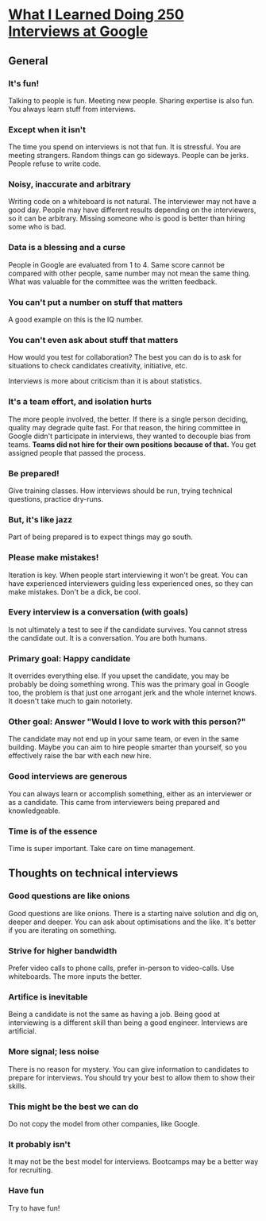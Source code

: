 # [What I Learned Doing 250 Interviews at Google](https://www.youtube.com/watch?v=r8RxkpUvxK0)

## General

### It's fun!

Talking to people is fun. Meeting new people. Sharing expertise is also fun. You always learn stuff from interviews.

### Except when it isn't

The time you spend on interviews is not that fun. It is stressful. You are meeting strangers. Random things can go sideways. People can be jerks. People refuse to write code.

### Noisy, inaccurate and arbitrary

Writing code on a whiteboard is not natural. The interviewer may not have a good day. People may have different results depending on the interviewers, so it can be arbitrary. Missing someone who is good is better than hiring some who is bad.

### Data is a blessing and a curse

People in Google are evaluated from 1 to 4. Same score cannot be compared with other people, same number may not mean the same thing. What was valuable for the committee was the written feedback.

### You can't put a number on stuff that matters

A good example on this is the IQ number.

### You can't even ask about stuff that matters

How would you test for collaboration? The best you can do is to ask for situations to check candidates creativity, initiative, etc.

Interviews is more about criticism than it is about statistics.

### It's a team effort, and isolation hurts

The more people involved, the better. If there is a single person deciding, quality may degrade quite fast. For that reason, the hiring committee in Google didn't participate in interviews, they wanted to decouple bias from teams. **Teams did not hire for their own positions because of that.** You get assigned people that passed the process.

### Be prepared!

Give training classes. How interviews should be run, trying technical questions, practice dry-runs.

### But, it's like jazz

Part of being prepared is to expect things may go south.

### Please make mistakes!

Iteration is key. When people start interviewing it won't be great. You can have experienced interviewers guiding less experienced ones, so they can make mistakes. Don't be a dick, be cool.

### Every interview is a conversation (with goals)

Is not ultimately a test to see if the candidate survives. You cannot stress the candidate out. It is a conversation. You are both humans.

### Primary goal: Happy candidate

It overrides everything else. If you upset the candidate, you may be probably be doing something wrong. This was the primary goal in Google too, the problem is that just one arrogant jerk and the whole internet knows. It doesn't take much to gain notoriety.

### Other goal: Answer "Would I love to work with this person?"

The candidate may not end up in your same team, or even in the same building. Maybe you can aim to hire people smarter than yourself, so you effectively raise the bar with each new hire.

### Good interviews are generous

You can always learn or accomplish something, either as an interviewer or as a candidate. This came from interviewers being prepared and knowledgeable.

### Time is of the essence

Time is super important. Take care on time management.

## Thoughts on technical interviews

### Good questions are like onions

Good questions are like onions. There is a starting naive solution and dig on, deeper and deeper. You can ask about optimisations and the like. It's better if you are iterating on something.

### Strive for higher bandwidth

Prefer video calls to phone calls, prefer in-person to video-calls. Use whiteboards. The more inputs the better.

### Artifice is inevitable

Being a candidate is not the same as having a job. Being good at interviewing is a different skill than being a good engineer. Interviews are artificial.

### More signal; less noise

There is no reason for mystery. You can give information to candidates to prepare for interviews. You should try your best to allow them to show their skills.

### This might be the best we can do

Do not copy the model from other companies, like Google.

### It probably isn't

It may not be the best model for interviews. Bootcamps may be a better way for recruiting.

### Have fun

Try to have fun!